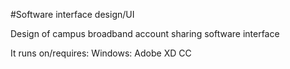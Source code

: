 #Software interface design/UI

Design of campus broadband account sharing software interface

It runs on/requires:
  Windows: Adobe XD CC
